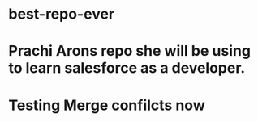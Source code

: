 # best-repo-ever
# Prachi Arons repo she will be using to learn salesforce as a developer.
# Testing Merge confilcts now
 